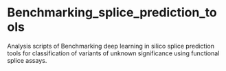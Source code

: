 # Benchmarking_splice_prediction_tools
Analysis scripts of Benchmarking deep learning in silico splice prediction tools for classification of variants of unknown significance using functional splice assays. 
